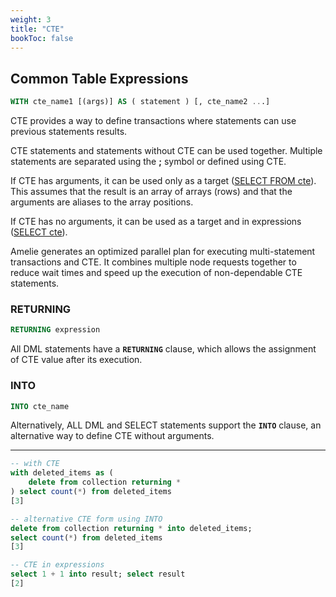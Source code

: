 ```yaml
---
weight: 3
title: "CTE"
bookToc: false
---
```


## Common Table Expressions

```SQL
WITH cte_name1 [(args)] AS ( statement ) [, cte_name2 ...]
```

CTE provides a way to define transactions where statements can use previous statements results.

CTE statements and statements without CTE can be used together. Multiple statements are separated
using the **;** symbol or defined using CTE.

If CTE has arguments, it can be used only as a target ([SELECT FROM cte](/docs/sql/query/select)). This assumes that the
result is an array of arrays (rows) and that the arguments are aliases to the array positions.

If CTE has no arguments, it can be used as a target and in expressions ([SELECT cte](/docs/sql/query/select)).

Amelie generates an optimized parallel plan for executing multi-statement transactions and CTE.
It combines multiple node requests together to reduce wait times and speed up the execution of
non-dependable CTE statements.

### RETURNING

```SQL
RETURNING expression
```

All DML statements have a **`RETURNING`** clause, which allows the assignment of CTE value
after its execution.

### INTO

```SQL
INTO cte_name
```

Alternatively, ALL DML and SELECT statements support the **`INTO`** clause, an alternative
way to define CTE without arguments.

---

```SQL
-- with CTE
with deleted_items as (
    delete from collection returning *
) select count(*) from deleted_items
[3]

-- alternative CTE form using INTO
delete from collection returning * into deleted_items;
select count(*) from deleted_items
[3]

-- CTE in expressions
select 1 + 1 into result; select result
[2]
```
